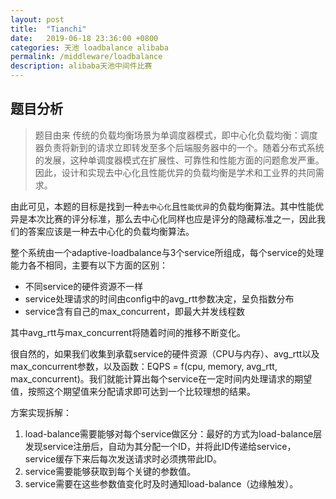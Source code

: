 ```yaml
---
layout: post
title:  "Tianchi"
date:   2019-06-18 23:36:00 +0800
categories: 天池 loadbalance alibaba
permalink: /middleware/loadbalance
description: alibaba天池中间件比赛
---
```


## 题目分析

> 题目由来
传统的负载均衡场景为单调度器模式，即中心化负载均衡：调度器负责将新到的请求立即转发至多个后端服务器中的一个。随着分布式系统的发展，这种单调度器模式在扩展性、可靠性和性能方面的问题愈发严重。因此，设计和实现去中心化且性能优异的负载均衡是学术和工业界的共同需求。

由此可见，本题的目标是找到一种`去中心化`且`性能优异`的负载均衡算法。其中性能优异是本次比赛的评分标准，那么去中心化同样也应是评分的隐藏标准之一，因此我们的答案应该是一种去中心化的负载均衡算法。

整个系统由一个adaptive-loadbalance与3个service所组成，每个service的处理能力各不相同，主要有以下方面的区别：

 - 不同service的硬件资源不一样
 - service处理请求的时间由config中的avg_rtt参数决定，呈负指数分布
 - service含有自己的max_concurrent，即最大并发线程数

其中avg_rtt与max_concurrent将随着时间的推移不断变化。

很自然的，如果我们收集到承载service的硬件资源（CPU与内存）、avg_rtt以及max_concurrent参数，以及函数：EQPS = f(cpu, memory, avg_rtt, max_concurrent)。我们就能计算出每个service在一定时间内处理请求的期望值，按照这个期望值来分配请求即可达到一个比较理想的结果。

方案实现拆解：

 1. load-balance需要能够对每个service做区分：最好的方式为load-balance层发现service注册后，自动为其分配一个ID，并将此ID传递给service，service缓存下来后每次发送请求时必须携带此ID。
 2. service需要能够获取到每个关键的参数值。
 3. service需要在这些参数值变化时及时通知load-balance（边缘触发）。